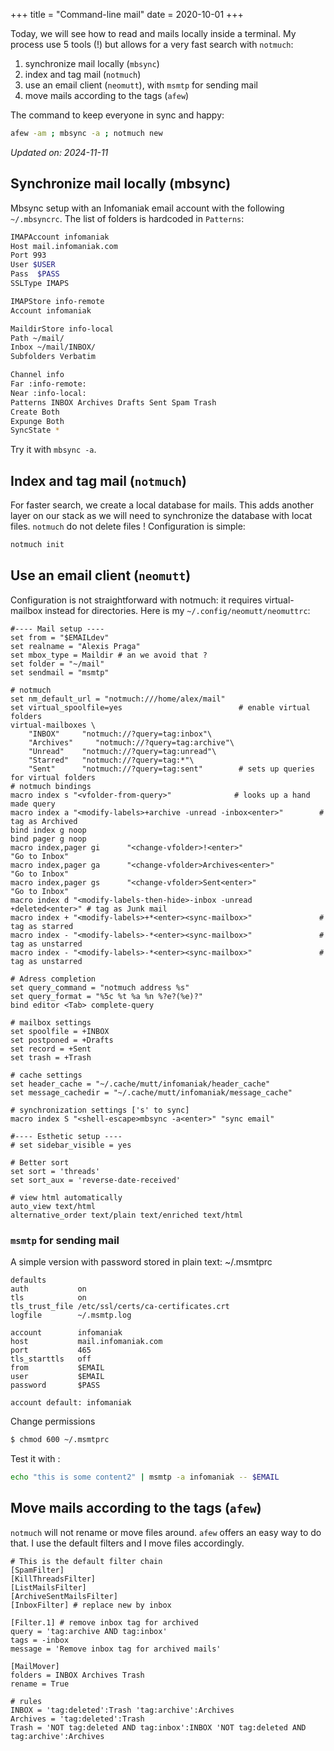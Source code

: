 +++
title = "Command-line mail"
date = 2020-10-01
+++

Today, we will see how to read and mails locally inside a terminal. My process use 5 tools (!) but allows for a very fast search with `notmuch`:

1. synchronize mail locally (`mbsync`)
2. index and tag mail (`notmuch`)
3. use an email client (`neomutt`), with `msmtp` for sending mail
4. move mails according to the tags (`afew`)

The command to keep everyone in sync and happy:
```bash
afew -am ; mbsync -a ; notmuch new
```
*Updated on: 2024-11-11*

## Synchronize mail locally (mbsync)

Mbsync setup with an Infomaniak email account with the following `~/.mbsyncrc`. The list of folders is hardcoded in `Patterns`:
```bash
IMAPAccount infomaniak
Host mail.infomaniak.com
Port 993
User $USER
Pass  $PASS
SSLType IMAPS

IMAPStore info-remote
Account infomaniak

MaildirStore info-local
Path ~/mail/
Inbox ~/mail/INBOX/
Subfolders Verbatim

Channel info
Far :info-remote:
Near :info-local:
Patterns INBOX Archives Drafts Sent Spam Trash
Create Both
Expunge Both
SyncState *
```
Try it with `mbsync -a`.

## Index and tag mail (`notmuch`)

For faster search, we create a local database for mails. This adds another layer on our stack as we will need to synchronize the database with locat files. `notmuch` do not delete files ! Configuration is simple:

```bash
notmuch init
```

## Use an email client (`neomutt`)

Configuration is not straightforward with notmuch: it requires virtual-mailbox instead for directories. Here is my `~/.config/neomutt/neomuttrc`:

```mutt
#---- Mail setup ----
set from = "$EMAILdev"
set realname = "Alexis Praga"
set mbox_type = Maildir # an we avoid that ?
set folder = "~/mail"
set sendmail = "msmtp"

# notmuch
set nm_default_url = "notmuch:///home/alex/mail"
set virtual_spoolfile=yes                          # enable virtual folders
virtual-mailboxes \
    "INBOX"     "notmuch://?query=tag:inbox"\
    "Archives"     "notmuch://?query=tag:archive"\
    "Unread"    "notmuch://?query=tag:unread"\
    "Starred"   "notmuch://?query=tag:*"\
    "Sent"      "notmuch://?query=tag:sent"        # sets up queries for virtual folders
# notmuch bindings
macro index s "<vfolder-from-query>"              # looks up a hand made query
macro index a "<modify-labels>+archive -unread -inbox<enter>"        # tag as Archived
bind index g noop
bind pager g noop
macro index,pager gi      "<change-vfolder>!<enter>"                  "Go to Inbox"
macro index,pager ga      "<change-vfolder>Archives<enter>"                  "Go to Inbox"
macro index,pager gs      "<change-vfolder>Sent<enter>"                  "Go to Inbox"
macro index d "<modify-labels-then-hide>-inbox -unread +deleted<enter>" # tag as Junk mail
macro index + "<modify-labels>+*<enter><sync-mailbox>"               # tag as starred
macro index - "<modify-labels>-*<enter><sync-mailbox>"               # tag as unstarred
macro index - "<modify-labels>-*<enter><sync-mailbox>"               # tag as unstarred

# Adress completion
set query_command = "notmuch address %s"
set query_format = "%5c %t %a %n %?e?(%e)?"
bind editor <Tab> complete-query

# mailbox settings
set spoolfile = +INBOX
set postponed = +Drafts
set record = +Sent
set trash = +Trash

# cache settings
set header_cache = "~/.cache/mutt/infomaniak/header_cache"
set message_cachedir = "~/.cache/mutt/infomaniak/message_cache"

# synchronization settings ['s' to sync]
macro index S "<shell-escape>mbsync -a<enter>" "sync email"

#---- Esthetic setup ----
# set sidebar_visible = yes

# Better sort
set sort = 'threads'
set sort_aux = 'reverse-date-received'

# view html automatically
auto_view text/html
alternative_order text/plain text/enriched text/html
```

### `msmtp` for sending mail
A simple version with password stored in plain text: ~/.msmtprc
```
defaults
auth           on
tls            on
tls_trust_file /etc/ssl/certs/ca-certificates.crt
logfile        ~/.msmtp.log

account        infomaniak
host           mail.infomaniak.com
port           465
tls_starttls   off
from           $EMAIL
user           $EMAIL
password       $PASS

account default: infomaniak
```
Change permissions
```bash
$ chmod 600 ~/.msmtprc
```
Test it with :
```bash
echo "this is some content2" | msmtp -a infomaniak -- $EMAIL
```

## Move mails according to the tags (`afew`)

`notmuch` will not rename or move files around. `afew` offers an easy way to do that. I use the default filters and I move files accordingly.

```
# This is the default filter chain
[SpamFilter]
[KillThreadsFilter]
[ListMailsFilter]
[ArchiveSentMailsFilter]
[InboxFilter] # replace new by inbox

[Filter.1] # remove inbox tag for archived
query = 'tag:archive AND tag:inbox'
tags = -inbox
message = 'Remove inbox tag for archived mails'

[MailMover]
folders = INBOX Archives Trash
rename = True

# rules
INBOX = 'tag:deleted':Trash 'tag:archive':Archives
Archives = 'tag:deleted':Trash
Trash = 'NOT tag:deleted AND tag:inbox':INBOX 'NOT tag:deleted AND tag:archive':Archives
```
